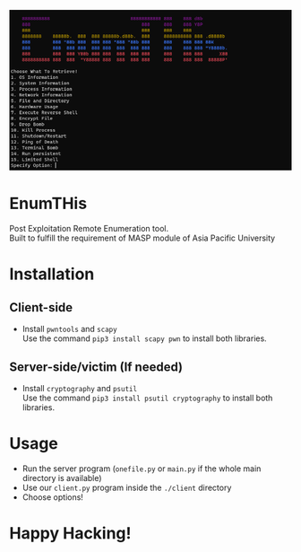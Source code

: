 ![screenshot](./asset/screenshot.png)

# EnumTHis
Post Exploitation Remote Enumeration tool.   
Built to fulfill the requirement of MASP module of Asia Pacific University 

# Installation
## Client-side
- Install `pwntools` and `scapy`   
Use the command `pip3 install scapy pwn` to install both libraries.
## Server-side/victim (If needed)
- Install `cryptography` and `psutil`   
Use the command `pip3 install psutil cryptography` to install both libraries.

# Usage
- Run the server program (`onefile.py` or `main.py` if the whole main directory is available)
- Use our `client.py` program inside the `./client` directory
- Choose options! 

# Happy Hacking!
